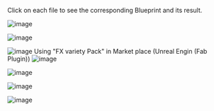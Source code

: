 Click on each file to see the corresponding Blueprint and its result.

![image](https://github.com/user-attachments/assets/d3d1ff2a-9e88-4800-a5bf-2ebae9cecad2)

![image](https://github.com/user-attachments/assets/96fc8a91-54a6-49b0-8bdc-6bd90394efc0)

![image](https://github.com/user-attachments/assets/72d9cae6-2cb7-443e-ab23-f3b140458cf3)
Using "FX variety Pack" in Market place (Unreal Engin (Fab Plugin))
![image](https://github.com/user-attachments/assets/09a6af6c-a73f-4597-8c7a-01661421e69d)

![image](https://github.com/user-attachments/assets/ba3ad432-286f-4a01-b3c7-842b74dc01d7)

![image](https://github.com/user-attachments/assets/1fdde94c-a8d4-4311-adca-e31fc79b79b1)

![image](https://github.com/user-attachments/assets/7b4be642-3dce-404f-954e-a987540a03ef)



